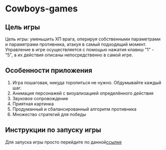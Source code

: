 # Cowboys-games
<h2>Цель игры</h2>
Цель игры: уменьшить ХП врага, оперируя собственными параметрами и параметрами противника, атакуя в самый подходящий момент.
Управление в игре осуществляется с помощью нажатия клавиш "1" - "5", а их действия описаны непосредственно в самой игре.
<h2>Особенности приложения</h2>
<ol>
<li>Игра пошаговая, никуда торопиться не нужно. Обдумывайте каждый шаг.</li>
<li>Анимация персонажей с визуализацией определённого действия</li>
<li>Звуковое сопровождение</li>
<li>Приятная картинка</li>
<li>Продуманный и сбалансированный алгоритм противника</li>
<li>Множество стратегий для победы</li>
</ol>
<h2>Инструкции по запуску игры</h2>
Для запуска игры просто перейдите по данной<a href="https://kereat.github.io/Cowboys-games/">ссылке</a>

